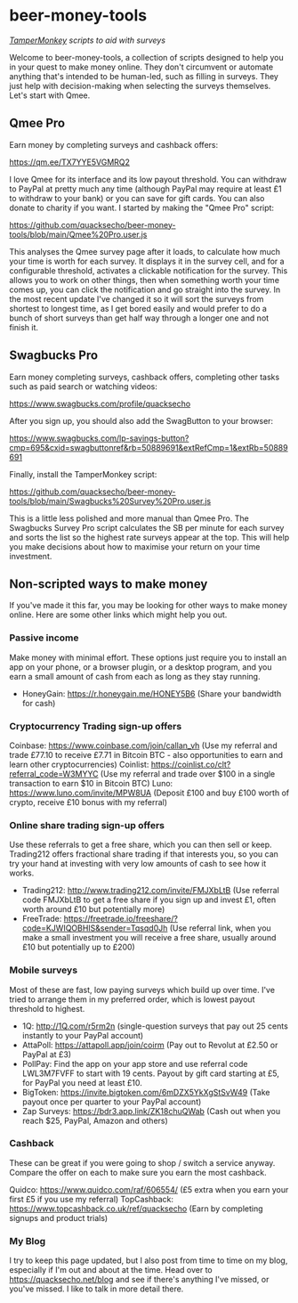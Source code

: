 # beer-money-tools

_[TamperMonkey](https://www.tampermonkey.net/) scripts to aid with surveys_

Welcome to beer-money-tools, a collection of scripts designed to help you in your quest to make money online. They don't circumvent or automate anything that's intended to be human-led, such as filling in surveys. They just help with decision-making when selecting the surveys themselves. Let's start with Qmee.

## Qmee Pro

Earn money by completing surveys and cashback offers:

https://qm.ee/TX7YYE5VGMRQ2

I love Qmee for its interface and its low payout threshold. You can withdraw to PayPal at pretty much any time (although PayPal may require at least £1 to withdraw to your bank) or you can save for gift cards. You can also donate to charity if you want. I started by making the "Qmee Pro" script:

https://github.com/quacksecho/beer-money-tools/blob/main/Qmee%20Pro.user.js

This analyses the Qmee survey page after it loads, to calculate how much your time is worth for each survey. It displays it in the survey cell, and for a configurable threshold, activates a clickable notification for the survey. This allows you to work on other things, then when something worth your time comes up, you can click the notification and go straight into the survey. In the most recent update I've changed it so it will sort the surveys from shortest to longest time, as I get bored easily and would prefer to do a bunch of short surveys than get half way through a longer one and not finish it.

## Swagbucks Pro

Earn money completing surveys, cashback offers, completing other tasks such as paid search or watching videos:

https://www.swagbucks.com/profile/quacksecho

After you sign up, you should also add the SwagButton to your browser:

https://www.swagbucks.com/lp-savings-button?cmp=695&cxid=swagbuttonref&rb=50889691&extRefCmp=1&extRb=50889691

Finally, install the TamperMonkey script:

https://github.com/quacksecho/beer-money-tools/blob/main/Swagbucks%20Survey%20Pro.user.js

This is a little less polished and more manual than Qmee Pro. The Swagbucks Survey Pro script calculates the SB per minute for each survey and sorts the list so the highest rate surveys appear at the top. This will help you make decisions about how to maximise your return on your time investment.

## Non-scripted ways to make money

If you've made it this far, you may be looking for other ways to make money online. Here are some other links which might help you out.

### Passive income

Make money with minimal effort. These options just require you to install an app on your phone, or a browser plugin, or a desktop program, and you earn a small amount of cash from each as long as they stay running.

* HoneyGain: https://r.honeygain.me/HONEY5B6 (Share your bandwidth for cash)

### Cryptocurrency Trading sign-up offers

Coinbase: https://www.coinbase.com/join/callan_vh (Use my referral and trade £77.10 to receive £7.71 in Bitcoin BTC - also opportunities to earn and learn other cryptocurrencies)
Coinlist: https://coinlist.co/clt?referral_code=W3MYYC (Use my referral and trade over $100 in a single transaction to earn $10 in Bitcoin BTC)
Luno: https://www.luno.com/invite/MPW8UA (Deposit £100 and buy £100 worth of crypto, receive £10 bonus with my referral)

### Online share trading sign-up offers

Use these referrals to get a free share, which you can then sell or keep. Trading212 offers fractional share trading if that interests you, so you can try your hand at investing with very low amounts of cash to see how it works.

* Trading212: http://www.trading212.com/invite/FMJXbLtB (Use referral code FMJXbLtB to get a free share if you sign up and invest £1, often worth around £10 but potentially more)
* FreeTrade: https://freetrade.io/freeshare/?code=KJWIQOBHIS&sender=Tqsqd0Jh (Use referral link, when you make a small investment you will receive a free share, usually around £10 but potentially up to £200)

### Mobile surveys

Most of these are fast, low paying surveys which build up over time. I've tried to arrange them in my preferred order, which is lowest payout threshold to highest.

* 1Q: http://1Q.com/r5rm2n (single-question surveys that pay out 25 cents instantly to your PayPal account)
* AttaPoll: https://attapoll.app/join/coirm (Pay out to Revolut at £2.50 or PayPal at £3)
* PollPay: Find the app on your app store and use referral code LWL3M7FVFF to start with 19 cents. Payout by gift card starting at £5, for PayPal you need at least £10.
* BigToken: https://invite.bigtoken.com/6mDZX5YkXgStSvW49 (Take payout once per quarter to your PayPal account)
* Zap Surveys: https://bdr3.app.link/ZK18chuQWab (Cash out when you reach $25, PayPal, Amazon and others)

### Cashback

These can be great if you were going to shop / switch a service anyway. Compare the offer on each to make sure you earn the most cashback.

Quidco: https://www.quidco.com/raf/606554/ (£5 extra when you earn your first £5 if you use my referral)
TopCashback: https://www.topcashback.co.uk/ref/quacksecho (Earn by completing signups and product trials)

### My Blog

I try to keep this page updated, but I also post from time to time on my blog, especially if I'm out and about at the time. Head over to https://quacksecho.net/blog and see if there's anything I've missed, or you've missed. I like to talk in more detail there.
